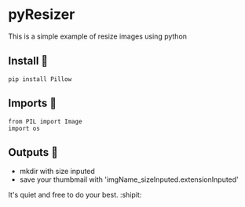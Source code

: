 # pyResizer
This is a simple example of resize images using python

## Install :flower_playing_cards:
```
pip install Pillow
```

## Imports :snake:
```
from PIL import Image
import os
``` 
## Outputs :crystal_ball:
 - mkdir with size inputed
 - save your thumbmail with 'imgName_sizeInputed.extensionInputed'

It's quiet and free to do your best. :shipit:
